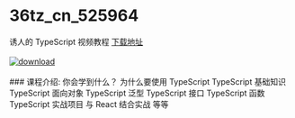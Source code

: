 # 36tz_cn_525964
诱人的 TypeScript 视频教程
[下载地址](http://www.36tz.cn/article/525964 "下载地址")
<br/></br>[![download](http://36tz.cn/muke_img/2019_07_356-9-300x169.jpg "下载地址")](http://www.36tz.cn/article/525964 "下载地址")
<br/></br>### 课程介绍:
你会学到什么？
为什么要使用 TypeScript
TypeScript 基础知识
TypeScript 面向对象
TypeScript 泛型
TypeScript 接口
TypeScript 函数
TypeScript 实战项目
与 React 结合实战
等等


